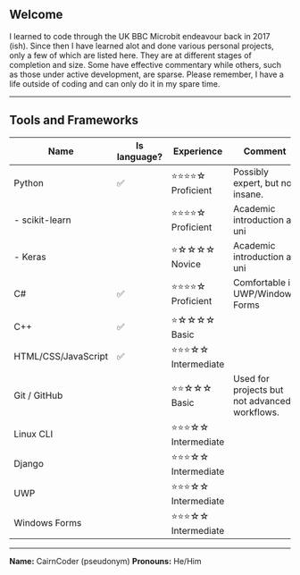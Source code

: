 ## Welcome

I learned to code through the UK BBC Microbit endeavour back in 2017 (ish). Since then I have learned alot and done various personal projects, only a few of which are listed here. They are at different stages of completion and size. Some have effective commentary while others, such as those under active development, are sparse.
Please remember, I have a life outside of coding and can only do it in my spare time.

---

## Tools and Frameworks

| Name | Is language? | Experience | Comment |
|-----------------|---|------------|---------|
| Python          | ✅ | ⭐⭐⭐⭐☆ Proficient | Possibly expert, but not insane. |
|  - scikit-learn |  | ⭐⭐⭐⭐☆ Proficient | Academic introduction at uni |
|  - Keras        |  | ⭐☆☆☆☆ Novice        | Academic introduction at uni |
| C#              | ✅ | ⭐⭐⭐⭐☆ Proficient | Comfortable in UWP/Windows Forms |
| C++             | ✅ | ⭐☆☆☆☆ Basic         ||
| HTML/CSS/JavaScript | ✅ | ⭐⭐⭐☆☆ Intermediate ||
| Git / GitHub    |  | ⭐⭐☆☆☆ Basic        | Used for projects but not advanced workflows. |
| Linux CLI       |  | ⭐⭐⭐☆☆ Intermediate ||
| Django          |  | ⭐⭐⭐☆☆ Intermediate ||
| UWP             |  | ⭐⭐⭐☆☆ Intermediate ||
| Windows Forms   |  | ⭐⭐⭐☆☆ Intermediate ||



---

**Name:** CairnCoder (pseudonym)
**Pronouns:** He/Him

